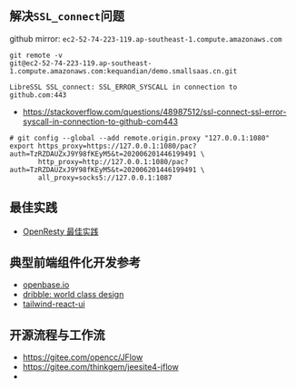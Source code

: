 ## 解决`SSL_connect`问题
github mirror: `ec2-52-74-223-119.ap-southeast-1.compute.amazonaws.com`
```shell
git remote -v
git@ec2-52-74-223-119.ap-southeast-1.compute.amazonaws.com:kequandian/demo.smallsaas.cn.git
```


`LibreSSL SSL_connect: SSL_ERROR_SYSCALL in connection to github.com:443`
- https://stackoverflow.com/questions/48987512/ssl-connect-ssl-error-syscall-in-connection-to-github-com443

```shell
# git config --global --add remote.origin.proxy "127.0.0.1:1080"
export https_proxy=https://127.0.0.1:1080/pac?auth=TzRZDAUZxJ9Y98fKEyM5&t=202006201446199491 \
       http_proxy=http://127.0.0.1:1080/pac?auth=TzRZDAUZxJ9Y98fKEyM5&t=202006201446199491 \
       all_proxy=socks5://127.0.0.1:1087
```

## 最佳实践
- [OpenResty 最佳实践](https://moonbingbing.gitbooks.io/openresty-best-practices)


## 典型前端组件化开发参考
- [openbase.io](https://openbase.io)
- [dribble: world class design](https://dribbble.com)
- [tailwind-react-ui](https://emortlock.github.io/tailwind-react-ui/)


## 开源流程与工作流
- https://gitee.com/opencc/JFlow
- https://gitee.com/thinkgem/jeesite4-jflow
- 
